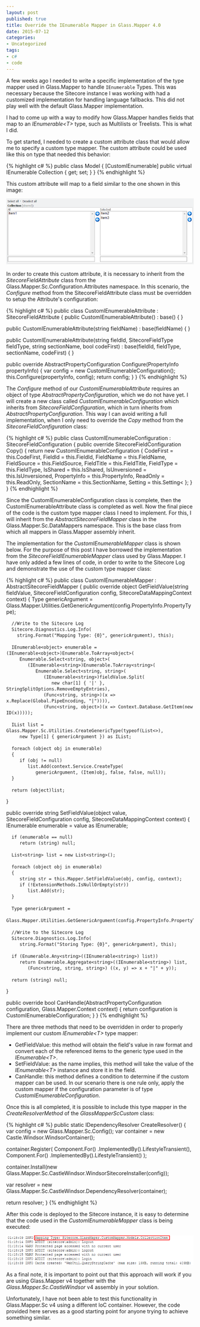 ```yaml
---
layout: post
published: true
title: Override the IEnumerable Mapper in Glass.Mapper 4.0
date: 2015-07-12
categories:
- Uncategorized
tags:
- c#
- code
---
```

A few weeks ago I needed to write a specific implementation of the type mapper used in Glass.Mapper to handle <code>IEnumerable<T></code> Types. This was necessary because the Sitecore instance I was working with had a customized implementation for handling language fallbacks. This did not play well with the default Glass.Mapper implementation.

I had to come up with a way to modify how Glass.Mapper handles fields that map to an *IEnumerable\<T\>* type, such as Multilists or Treelists. This is what I did.

<!--more-->

To get started, I needed to create a custom attribute class that would allow me to specify a custom type mapper. The custom attribute could be used like this on type that needed this behavior:

{% highlight c# %}
public class Model
{
   [CustomIEnumerable]
   public virtual IEnumerable<CollectionItem> Collection { get; set; }
}
{% endhighlight %}

This custom attribute will map to a field similar to the one shown in this image:

<img class="img-responsive" src="/_assets/overrideienumerable-1.png" alt="Sample Sitecore Field">

In order to create this custom attribute, it is necessary to inherit from the *SitecoreFieldAttribute* class from the Glass.Mapper.Sc.Configuration.Attributes namespace. In this scenario, the *Configure* method from the SitecoreFieldAttribute class must be overridden to setup the Attribute's configuration:

{% highlight c# %}
public class CustomIEnumerableAttribute : SitecoreFieldAttribute
{
   public CustomIEnumerableAttribute()
      : base() { }

   public CustomIEnumerableAttribute(string fieldName)
      : base(fieldName) { }

   public CustomIEnumerableAttribute(string fieldId, SitecoreFieldType fieldType, string sectionName, bool codeFirst)
      : base(fieldId, fieldType, sectionName, codeFirst) { }

   public override AbstractPropertyConfiguration Configure(PropertyInfo propertyInfo)
   {
      var config = new CustomIEnumerableConfiguration();
      this.Configure(propertyInfo, config);
      return config;
   }
}
{% endhighlight %}

The *Configure* method of our *CustomIEnumerableAttribute* requires an object of type *AbstractPropertyConfiguration*, which we do not have yet. I will create a new class called *CustomIEnumerableConfiguration* which inherits from *SitecoreFieldConfiguration*, which in turn inherits from *AbstractPropertyConfiguration*. This way I can avoid writing a full implementation, when I only need to override the *Copy* method from the *SitecoreFieldConfiguration* class:

{% highlight c# %}
public class CustomIEnumerableConfiguration : SitecoreFieldConfiguration
{
   public override SitecoreFieldConfiguration Copy()
   {
      return new CustomIEnumerableConfiguration
      {
         CodeFirst = this.CodeFirst,
         FieldId = this.FieldId,
         FieldName = this.FieldName,
         FieldSource = this.FieldSource,
         FieldTitle = this.FieldTitle,
         FieldType = this.FieldType,
         IsShared = this.IsShared,
         IsUnversioned = this.IsUnversioned,
         PropertyInfo = this.PropertyInfo,
         ReadOnly = this.ReadOnly,
         SectionName = this.SectionName,
         Setting = this.Setting<
       };
    }
}
{% endhighlight %}

Since the CustomIEnumerableConfiguration class is complete, then the CustomIEnumerableAttribute class is completed as well. Now the final piece of the code is the custom type mapper class I need to implement.
For this, I will inherit from the *AbstractSitecoreFieldMapper* class in the Glass.Mapper.Sc.DataMappers namespace. This is the base class from which all mappers in Glass.Mapper assembly inherit.

The implementation for the *CustomIEnumerableMapper* class is shown below. For the purpose of this post I have borrowed the implementation from the *SitecoreFieldIEnumerableMapper* class used by Glass.Mapper.
I have only added a few lines of code, in order to write to the Sitecore Log and demonstrate the use of the custom type mapper class:

{% highlight c# %}
public class CustomIEnumerableMapper : AbstractSitecoreFieldMapper
{
   public override object GetFieldValue(string fieldValue,
      SitecoreFieldConfiguration config, SitecoreDataMappingContext context)
   {
      Type genericArgument =
         Glass.Mapper.Utilities.GetGenericArgument(config.PropertyInfo.PropertyType);

      //Write to the Sitecore Log
      Sitecore.Diagnostics.Log.Info(
        string.Format("Mapping Type: {0}", genericArgument), this);

      IEnumerable<object> enumerable = (IEnumerable<object>)Enumerable.ToArray<object>(
         Enumerable.Select<string, object>(
            (IEnumerable<string>)Enumerable.ToArray<string>(
               Enumerable.Select<string, string>(
                  (IEnumerable<string>)fieldValue.Split(
                     new char[1] { '|' }, StringSplitOptions.RemoveEmptyEntries),
                  (Func<string, string>)(x => x.Replace(Global.PipeEncoding, "|")))),
                  (Func<string, object>)(x => Context.Database.GetItem(new ID(x)))));

      IList list = Glass.Mapper.Sc.Utilities.CreateGenericType(typeof(List<>),
         new Type[1] { genericArgument }) as IList;

      foreach (object obj in enumerable)
      {
         if (obj != null)
            list.Add(context.Service.CreateType(
               genericArgument, (Item)obj, false, false, null));
      }

      return (object)list;
   }

   public override string SetFieldValue(object value,
      SitecoreFieldConfiguration config, SitecoreDataMappingContext context)
   {
      IEnumerable enumerable = value as IEnumerable;
      
      if (enumerable == null)
         return (string) null;

      List<string> list = new List<string>();
      
      foreach (object obj in enumerable)
      {
         string str = this.Mapper.SetFieldValue(obj, config, context);
         if (!ExtensionMethods.IsNullOrEmpty(str))
            list.Add(str);
      }

      Type genericArgument =
         Glass.Mapper.Utilities.GetGenericArgument(config.PropertyInfo.PropertyType);

      //Write to the Sitecore Log
      Sitecore.Diagnostics.Log.Info(
         string.Format("Storing Type: {0}", genericArgument), this);

      if (Enumerable.Any<string>((IEnumerable<string>) list))
         return Enumerable.Aggregate<string>((IEnumerable<string>) list,
            (Func<string, string, string>) ((x, y) => x + "|" + y));

      return (string) null;
   }

   public override bool CanHandle(AbstractPropertyConfiguration configuration,
      Glass.Mapper.Context context)
   {
      return configuration is CustomIEnumerableConfiguration;
   }
}
{% endhighlight %}

There are three methods that need to be overridden in order to properly implement our custom *IEnumerable\<T\>* type mapper:

* GetFieldValue: this method will obtain the field's value in raw format and convert each of the referenced items to the generic type used in the *IEnumerable\<T\>*.
* SetFieldValue: as the name implies, this method will take the value of the *IEnumerable\<T\>* instance and store it in the field.
* CanHandle: this method defines a condition to determine if the custom mapper can be used. In our scenario there is one rule only, apply the custom mapper if the configuration parameter is of type *CustomIEnumerableConfiguration*.

Once this is all completed, it is possible to include this type mapper in the *CreateResolverMethod* of the *GlassMapperScCustom* class:

{% highlight c# %}
public static IDependencyResolver CreateResolver()
{
   var config = new Glass.Mapper.Sc.Config();
   var container = new Castle.Windsor.WindsorContainer();

   container.Register(
      Component.For<AbstractDataMapper>()
         .ImplementedBy<CustomFieldMapper>().LifestyleTransient(),
      Component.For<AbstractDataMapper>()
         .ImplementedBy<CustomIEnumerableMapper>().LifestyleTransient()
   );

   container.Install(new Glass.Mapper.Sc.CastleWindsor.WindsorSitecoreInstaller(config));

   var resolver = new Glass.Mapper.Sc.CastleWindsor.DependencyResolver(container);

   return resolver;
}
{% endhighlight %}

After this code is deployed to the Sitecore instance, it is easy to determine that the code used in the *CustomIEnumerableMapper* class is being executed:

<img class="img-responsive" src="/_assets/overrideienumerable-2.png" alt="Sitecore Log">

As a final note, it is important to point out that this approach will work if you are using Glass.Mapper v4 together with the *Glass.Mapper.Sc.CastleWindsor* v4 assembly in your solution.

Unfortunately, I have not been able to test this functionality in Glass.Mapper.Sc v4 using a different IoC container. However, the code provided here serves as a good starting point for anyone trying to achieve something similar.